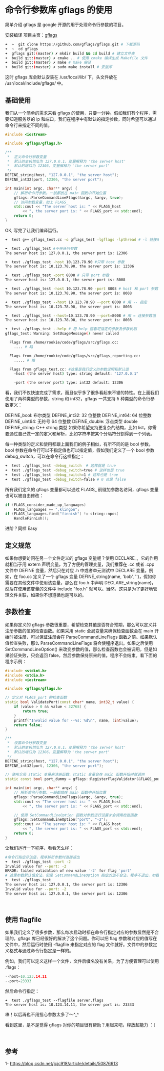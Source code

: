 # 命令行参数库 gflags  的使用

简单介绍
gflags 是 google 开源的用于处理命令行参数的项目。

安装编译
项目主页：[gflags](https://github.com/gflags/gflags)

```sh
➜  ~  git clone https://github.com/gflags/gflags.git # 下载源码
➜  ~  cd gflags
➜  gflags git:(master) ✗ mkdir build && cd build # 建立文件夹
➜  build git:(master) ✗ cmake .. # 使用 cmake 编译生成 Makefile 文件
➜  build git:(master) ✗ make # make 编译
➜  build git:(master) ✗ sudo make install # 安装库
```

这时 gflags 库会默认安装在 /usr/local/lib/ 下，头文件放在 /usr/local/include/gflags/ 中。

## 基础使用

我们从一个简单的需求来看 gflags 的使用，只要一分钟。假如我们有个程序，需要知道服务器的 ip 和端口，我们在程序中有默认的指定参数，同时希望可以通过命令行来指定不同的值。

```cpp
#include <iostream>

#include <gflags/gflags.h>

/**
 *  定义命令行参数变量
 *  默认的主机地址为 127.0.0.1，变量解释为 'the server host'
 *  默认的端口为 12306，变量解释为 'the server port'
 */
DEFINE_string(host, "127.0.0.1", "the server host");
DEFINE_int32(port, 12306, "the server port");

int main(int argc, char** argv) {
    // 解析命令行参数，一般都放在 main 函数中开始位置
    gflags::ParseCommandLineFlags(&argc, &argv, true);
    // 访问参数变量，加上 FLAGS_
    std::cout << "The server host is: " << FLAGS_host
        << ", the server port is: " << FLAGS_port << std::endl;
    return 0;
}
```

OK, 写完了让我们编译运行。

```sh
➜  test g++ gflags_test.cc -o gflags_test -lgflags -lpthread # -l 链接库进行编译

➜  test ./gflags_test #不带任何参数                                                       
The server host is: 127.0.0.1, the server port is: 12306

➜  test ./gflags_test -host 10.123.78.90 #只带 host 参数
The server host is: 10.123.78.90, the server port is: 12306

➜  test ./gflags_test -port 8008 # 只带 port 参数             
The server host is: 127.0.0.1, the server port is: 8008

➜  test ./gflags_test -host 10.123.78.90 -port 8008 # host 和 port 参数
The server host is: 10.123.78.90, the server port is: 8008

➜  test ./gflags_test --host 10.123.78.90 --port 8008 # 用 -- 指定
The server host is: 10.123.78.90, the server port is: 8008

➜  test ./gflags_test --host=10.123.78.90 --port=8008 # 用 = 连接参数值
The server host is: 10.123.78.90, the server port is: 8008

➜  test ./gflags_test --help # 用 help 查看可指定的参数及参数说明
gflags_test: Warning: SetUsageMessage() never called

  Flags from /home/rookie/code/gflags/src/gflags.cc:
    .... # 略

  Flags from /home/rookie/code/gflags/src/gflags_reporting.cc:
    ..... # 略

  Flags from gflags_test.cc: #这里是我们定义的参数说明和默认值
    -host (the server host) type: string default: "127.0.0.1"

    -port (the server port) type: int32 default: 12306

```

看，我们不仅快速完成了需求，而且似乎多了很多看起来不错的特性。在上面我们使用了两种类型的参数，string 和 int32，gflags 一共支持 5 种类型的命令行参数定义：

DEFINE_bool: 布尔类型
DEFINE_int32: 32 位整数
DEFINE_int64: 64 位整数
DEFINE_uint64: 无符号 64 位整数
DEFINE_double: 浮点类型 double
DEFINE_string: C++ string 类型
如果你希望支持更复杂的结构，比如 list，你需要通过自己做一定的定义和解析，比如字符串按某个分隔符分割得到一个列表。

每一种类型的定义和使用都跟上面我们的例子相似，有所不同的是 bool 参数，bool 参数在命令行可以不指定值也可以指定值，假如我们定义了一个 bool 参数 debug_switch，可以在命令行这样指定：

```sh
➜  test ./gflags_test -debug_switch  # 这样就是 true
➜  test ./gflags_test -debug_switch=true # 这样也是 true
➜  test ./gflags_test -debug_switch=1 # 这样也是 true
➜  test ./gflags_test -debug_switch=false # 0 也是 false
```

所有我们定义的 gflags 变量都可以通过 FLAGS_ 前缀加参数名访问，gflags 变量也可以被自由修改：

```cpp
if (FLAGS_consider_made_up_languages)
    FLAGS_languages += ",klingon";
if (FLAGS_languages.find("finnish") != string::npos)
    HandleFinnish();
```

进阶？同样 Easy

## 定义规范

如果你想要访问在另一个文件定义的 gflags 变量呢？使用 DECLARE_，它的作用就相当于用 extern 声明变量。为了方便的管理变量，我们推荐在 .cc 或者 .cpp 文件中 DEFINE 变量，然后只在对应 .h 中或者单元测试中 DECLARE 变量。例如，在 foo.cc 定义了一个 gflags 变量 DEFINE_string(name, 'bob', '')，假如你需要在其他文件中使用该变量，那么在 foo.h 中声明 DECLARE_string(name)，然后在使用该变量的文件中 include "foo.h" 就可以。当然，这只是为了更好地管理文件关联，如果你不想遵循也是可以的。

## 参数检查

如果你定义的 gflags 参数很重要，希望检查其值是否符合预期，那么可以定义并注册参数的值的检查函数。如果采用 static 全局变量来确保检查函数会在 main 开始时被注册，可以保证注册会在 ParseCommandLineFlags 函数之前。如果默认值检查失败，那么 ParseCommandLineFlags 将会使程序退出。如果之后使用 SetCommandLineOption() 来改变参数的值，那么检查函数也会被调用，但是如果验证失败，只会返回 false，然后参数保持原来的值，程序不会结束。看下面的程序示例：

```cpp
#include <stdint.h>
#include <stdio.h>
#include <iostream>

#include <gflags/gflags.h>

// 定义对 FLAGS_port 的检查函数
static bool ValidatePort(const char* name, int32_t value) {
    if (value > 0 && value < 32768) {
        return true;
    }
    printf("Invalid value for --%s: %d\n", name, (int)value);
    return false;
}

/**
 *  设置命令行参数变量
 *  默认的主机地址为 127.0.0.1，变量解释为 'the server host'
 *  默认的端口为 12306，变量解释为 'the server port'
 */
DEFINE_string(host, "127.0.0.1", "the server host");
DEFINE_int32(port, 12306, "the server port");

// 使用全局 static 变量来注册函数，static 变量会在 main 函数开始时就调用
static const bool port_dummy = gflags::RegisterFlagValidator(&FLAGS_port, &ValidatePort);

int main(int argc, char** argv) {
    // 解析命令行参数，一般都放在 main 函数中开始位置
    gflags::ParseCommandLineFlags(&argc, &argv, true);
    std::cout << "The server host is: " << FLAGS_host
        << ", the server port is: " << FLAGS_port << std::endl;

    // 使用 SetCommandLineOption 函数对参数进行设置才会调用检查函数
    gflags::SetCommandLineOption("port", "-2");
    std::cout << "The server host is: " << FLAGS_host
        << ", the server port is: " << FLAGS_port << std::endl;
    return 0;
}
```

让我们运行一下程序，看看怎么样：

```sh
#命令行指定非法值，程序解析参数时直接退出
➜  test ./gflags_test -port -2 
Invalid value for --port: -2
ERROR: failed validation of new value '-2' for flag 'port'
# 这里参数默认值合法，但是 SetCommandLineOption 指定的值不合法，程序不退出，参数保持原来的值 
➜  test ./gflags_test        
The server host is: 127.0.0.1, the server port is: 12306
Invalid value for --port: -2
The server host is: 127.0.0.1, the server port is: 12306
```

<br>

## 使用 flagfile

如果我们定义了很多参数，那么每次启动时都在命令行指定对应的参数显然是不合理的。gflags 库已经很好的解决了这个问题。你可以把 flag 参数和对应的值写在文件中，然后运行时使用 -flagfile 来指定对应的 flag 文件就好。文件中的参数定义格式与通过命令行指定是一样的。

例如，我们可以定义这样一个文件，文件后缀名没有关系，为了方便管理可以使用 .flags：

```cpp
--host=10.123.14.11
--port=23333
```

然后命令行指定：

```
➜  test ./gflags_test --flagfile server.flags 
The server host is: 10.123.14.11, the server port is: 23333
```

棒！以后再也不用担心参数太多了～^_^

看到这里，是不是觉得 gflags 对你的项目很有帮助？用起来吧，释放超能力 ：）

<br>

## 参考

1- https://blog.csdn.net/jcjc918/article/details/50876613

